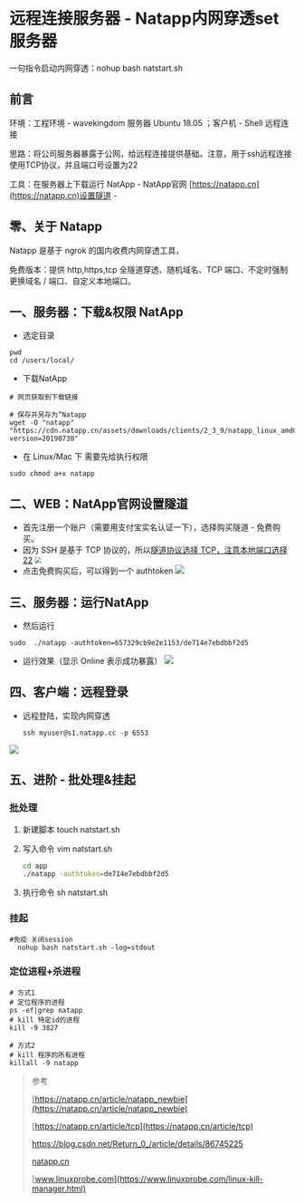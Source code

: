 # 远程连接服务器 - Natapp内网穿透set服务器

一句指令启动内网穿透：nohup bash natstart.sh

## 前言

环境：工程环境 - wavekingdom 服务器 Ubuntu 18.05  ；客户机 - Shell 远程连接

思路：将公司服务器暴露于公网，给远程连接提供基础。注意，用于ssh远程连接使用TCP协议，并且端口号设置为22

工具：在服务器上下载运行 NatApp - NatApp官网 [https://natapp.cn](https://natapp.cn)设置隧道 -

## 零、关于 Natapp

Natapp 是基于 ngrok 的国内收费内网穿透工具，

免费版本：提供 http,https,tcp 全隧道穿透、随机域名、TCP 端口、不定时强制更换域名 / 端口、自定义本地端口。  

## 一、服务器：下载&权限 NatApp

- 选定目录

```shell
pwd
cd /users/local/
```

- 下载NatApp

```
# 网页获取到下载链接

# 保存并另存为“Natapp
wget -O "natapp" "https://cdn.natapp.cn/assets/downloads/clients/2_3_9/natapp_linux_amd64/natapp?version=20190730"
```

*   在 Linux/Mac 下 需要先给执行权限

```
sudo chmod a+x natapp
```

## 二、WEB：NatApp官网设置隧道

* 首先注册一个账户（需要用支付宝实名认证一下），选择购买隧道 - 免费购买。
* 因为 SSH 是基于 TCP 协议的，所以<u>隧道协议选择 TCP，注意本地端口选择 22</u> 
  <img src="https://oj84-1259326782.cos.ap-chengdu.myqcloud.com/uPic/2021/04_30_watermark,type_ZmFuZ3poZW5naGVpdGk,shadow_10,text_aHR0cHM6Ly9ibG9nLmNzZG4ubmV0L1JldHVybl8wXw==,size_16,color_FFFFFF,t_70.png" style="zoom:67%;" />
* 点击免费购买后，可以得到一个 authtoken  ![](https://oj84-1259326782.cos.ap-chengdu.myqcloud.com/uPic/2021/04_30_20190201212453344.png)



## 三、服务器：运行NatApp

* 然后运行

```
sudo  ./natapp -authtoken=657329cb9e2e1153/de714e7ebdbbf2d5
```

* 运行效果（显示 Online 表示成功暴露）  ![](https://oj84-1259326782.cos.ap-chengdu.myqcloud.com/uPic/2021/04_30_20190201213251233.png)

## 四、客户端：远程登录

* 远程登陆，实现内网穿透

  ```
  ssh myuser@s1.natapp.cc -p 6553
  ```

![](https://oj84-1259326782.cos.ap-chengdu.myqcloud.com/uPic/2021/04_30_watermark,type_ZmFuZ3poZW5naGVpdGk,shadow_10,text_aHR0cHM6Ly9ibG9nLmNzZG4ubmV0L1JldHVybl8wXw==,size_16,color_FFFFFF,t_70-20210430220948337.png)

## 五、进阶 - 批处理&挂起

### 批处理

1. 新建脚本 touch natstart.sh

2. 写入命令 vim natstart.sh

   ```sh
   cd app
   ./natapp -authtoken=de714e7ebdbbf2d5
   ```

3. 执行命令 sh natstart.sh

### 挂起

```shell
#免疫 关闭session
  nohup bash natstart.sh -log=stdout
```

### 定位进程+杀进程

```shell
# 方式1
# 定位程序的进程
ps -ef|grep natapp
# kill 特定id的进程
kill -9 3827

# 方式2
# kill 程序的所有进程
killall -9 natapp
```

> 参考  
>
> [https://natapp.cn/article/natapp_newbie](https://natapp.cn/article/natapp_newbie)  
>
> [https://natapp.cn/article/tcp](https://natapp.cn/article/tcp)  
>
> https://blog.csdn.net/Return_0_/article/details/86745225
>
> [natapp.cn](https://natapp.cn/article/nohup)
>
> [www.linuxprobe.com](https://www.linuxprobe.com/linux-kill-manager.html)